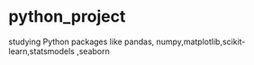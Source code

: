 # python_project
studying Python packages like pandas, numpy,matplotlib,scikit-learn,statsmodels ,seaborn
